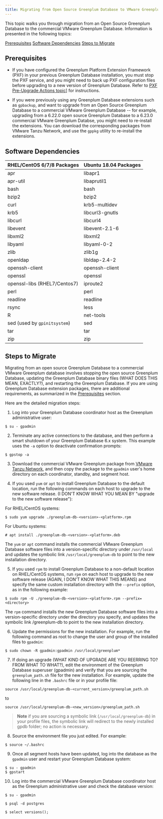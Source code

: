```yaml
---
title: Migrating from Open Source Greenplum Database to VMware Greenplum Database
---
```


This topic walks you through migration from an Open Source Greenplum Database to the commercial VMware Greenplum Database. Information is presented in the following topics:

[Prerequisites](#prerequisites)
[Software Dependencies](#software-dependencies)
[Steps to Migrate](#steps-to-migrate)

## <a id="prequisites"></a>Prerequisites

- If you have configured the Greenplum Platform Extension Framework (PXF) in your previous Greenplum Database installation, you must stop the PXF service, and you might need to back up PXF configuration files before upgrading to a new version of Greenplum Database. Refer to [PXF Pre-Upgrade Actions topic](../pxf/upgrade_pxf_6x.html#pxfpre)] for instructions. 

- If you were previously using any Greenplum Database extensions such as `gpbackup`, and want to upgrade from an Open Source Greenplum Database to a commercial VMware Greenplum Database -- for example, upgrading from a 6.22.0 open source Greenplum Database to a 6.23.0 commercial VMware Greenplum Databse, you might need to re-install the extensions. You can download the corresponding packages from VMware Tanzu Network, and use the `gppkg` utility to re-install the extensions. 

## <a id="dependencies"></a>Software Dependencies


| RHEL/CentOS 6/7/8 Packages | Ubuntu 18.04 Packages |
|---------------|-----------------|
| apr | libapr1 |
| apr-util | libaprutil1 |
| bash | bash |
| bzip2 | bzip2 |
| curl | krb5-multidev |
| krb5 | libcurl3-gnutls |
| libcurl | libcurl4 |
| libevent | libevent-2.1-6 |
| libxml2 | libxml2 |
| libyaml | libyaml-0-2 |
| zlib | zlib1g |
| openldap | libldap-2.4-2 |
| openssh-client | openssh-client |
| openssl |	openssl |
| openssl-libs (RHEL7/Centos7) | iproute2 | 
| perl | perl |
| readline | readline |
| rsync	| less |
| R | net-tools |
| sed (used by `gpinitsystem`) | sed |
| tar |	tar |
| zip | zip |

## <a id="Steps"></a>Steps to Migrate

Migrating from an open source Greenplum Database to a commercial VMware Greenplum database involves stopping the open source Greenplum Database, updating the Greenplum Database binary files (WHAT DOES THIS MEAN, EXACTLY?), and restarting the Greenplum Database. If you are using Greenplum Database extension packages, there are additional requirements, as summarized in the [Prerequisites](#prerequisites) section.

Here are the detailed migration steps:

1. Log into your Greenplum Database coordinator host as the Greenplum administrative user:

```
$ su - gpadmin
```

2. Terminate any active connections to the database, and then perform a smart shutdown of your Greenplum Database 6.x system. This example uses the `-a` option to deactivate confirmation prompts:

```
$ gpstop -a
```

3. Download the commercial VMware Greenplum package from [VMware Tanzu Network](https://network.pivotal.io/), and then copy the package to the `gpadmin` user's home directory on each coordinator, standby, and segment host.

4. If you used `yum` or `apt` to install Greenplum Database to the default location, run the following commands on each host to upgrade to the new software release. (I DON'T KNOW WHAT YOU MEAN BY "upgrade to the new software release"):

For RHEL/CentOS systems:

```
$ sudo yum upgrade ./greenplum-db-<version>-<platform>.rpm
```

For Ubuntu systems:

```
# apt install ./greenplum-db-<version>-<platform>.deb
```

The `yum` or `apt` command installs the commercial VMware Greenplum Database software files into a version-specific directory under `/usr/local` and updates the symbolic link `/usr/local/greenplum-db` to point to the new installation directory.

5. If you used `rpm` to install Greenplum Database to a non-default location on RHEL/CentOS systems, run `rpm` on each host to upgrade to the new software release (AGAIN, I DON'T KNOW WHAT THIS MEANS) and specify the same custom installation directory with the `--prefix` option, as in the following example:

```
$ sudo rpm -U ./greenplum-db-<version>-<platform>.rpm --prefix=<directory>
```

The `rpm` command installs the new Greenplum Database software files into a version-specific directory under the directory you specify, and updates the symbolic link <directory>/greenplum-db to point to the new installation directory.

6. Update the permissions for the new installation. For example, run the following command as root to change the user and group of the installed files to `gpadmin`:

```
$ sudo chown -R gpadmin:gpadmin /usr/local/greenplum*
```

7. If doing an upgrade (WHAT KIND OF UPGRADE ARE YOU REERRING TO? FROM WHAT TO WHAT?), edit the environment of the Greenplum Database superuser (gpadmin) and verify that you are sourcing the `greenplum_path.sh` file for the new installation. For example, update the following line in the `.bashrc` file or in  your profile file:

`source /usr/local/greenplum-db-<current_version>/greenplum_path.sh`

to

`source /usr/local/greenplum-db-<new_version>/greenplum_path.sh`
	
>**Note**
>if you are sourcing a symbolic link (`/usr/local/greenplum-db`) in your profile files, the symbolic link will redirect to the newly installed gpdb folder; no action is necessary.

8. Source the environment file you just edited. For example:

```
$ source ~/.bashrc
```

9. Once all segment hosts have been updated, log into the database as the `gpadmin` user and restart your Greenplum Database system:

```
$ su - gpadmin
$ gpstart
```

10. Log into the commercial VMware Greenplum Database coordinator host as the Greenplum administrative user and check the database version: 

```
$ su - gpadmin

$ psql -d postgres

$ select versions(); 
```

